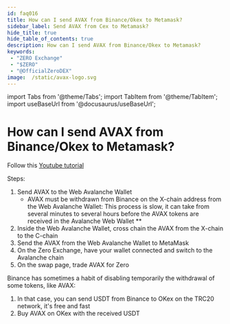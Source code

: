 ```yaml
---
id: faq016
title: How can I send AVAX from Binance/Okex to Metamask?
sidebar_label: Send AVAX from Cex to Metamask?
hide_title: true
hide_table_of_contents: true
description: How can I send AVAX from Binance/Okex to Metamask?
keywords:
 - "ZERO Exchange"
 - "$ZERO"
 - "@OfficialZeroDEX"
image:  /static/avax-logo.svg
---
```


import Tabs from '@theme/Tabs';
import TabItem from '@theme/TabItem';
import useBaseUrl from '@docusaurus/useBaseUrl';

# How can I send AVAX from Binance/Okex to Metamask?

Follow this [Youtube tutorial](https://www.youtube.com/watch?v=FNGqS-X4ruM)

Steps:

1. Send AVAX to the Web Avalanche Wallet
	* AVAX must be withdrawn from Binance on the X-chain address from the Web Avalanche Wallet: This process is slow, it can take from several minutes to several hours before the AVAX tokens are received in the Avalanche Web Wallet **
1. Inside the Web Avalanche Wallet, cross chain the AVAX from the X-chain to the C-chain
1. Send the AVAX from the Web Avalanche Wallet to MetaMask
1. On the Zero Exchange, have your wallet connected and switch to the Avalanche chain
1. On the swap page, trade AVAX for Zero
  
  
Binance has sometimes a habit of disabling temporarily the withdrawal of some tokens, like AVAX:

1. In that case, you can send USDT from Binance to OKex on the TRC20 network, it's free and fast
1. Buy AVAX on OKex with the received USDT
